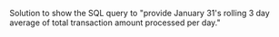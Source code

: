 Solution to show the SQL query to "provide January 31's rolling 3 day average of total transaction amount processed per day."
